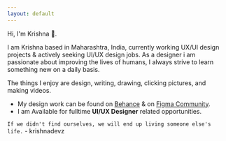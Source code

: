 ```yaml
---
layout: default
---
```

Hi, I'm Krishna 👋.

I am Krishna based in Maharashtra, India, currently working UX/UI design projects & actively seeking UI/UX design jobs. 
As a designer i am passionate about improving the lives of humans, I always strive to learn something new on a daily basis.

The things I enjoy are design, writing, drawing, clicking pictures, and making videos.

* My design work can be found on  [Behance](https://www.behance.net/krishnakakade) & on  [Figma Community](https://www.figma.com/@krishnadevz).
*  I am Available for fulltime **UI/UX Designer** related opportunities. 


`If we didn't find ourselves, we will end up living someone else's life.` - krishnadevz


